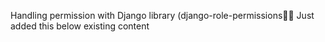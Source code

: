 Handling permission with Django library (django-role-permissions
Just added this below existing content
